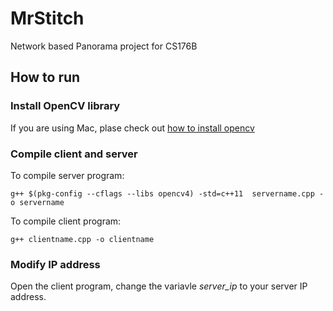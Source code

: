 # MrStitch

Network based Panorama project for CS176B

## How to run

### Install OpenCV library

If you are using Mac, plase check out [how to install opencv](https://medium.com/@jaskaranvirdi/setting-up-opencv-and-c-development-environment-in-xcode-b6027728003)


### Compile client and server

To compile server program: 

~~~~
g++ $(pkg-config --cflags --libs opencv4) -std=c++11  servername.cpp -o servername
~~~~

To compile client program: 

~~~~
g++ clientname.cpp -o clientname
~~~~

### Modify IP address

Open the client program, change the variavle *server_ip* to your server IP address.

